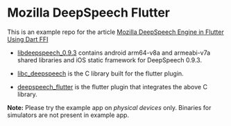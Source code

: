 # Mozilla DeepSpeech Flutter

This is an example repo for the article [Mozilla DeepSpeech Engine in Flutter Using Dart FFI](https://techblog.geekyants.com/mozilla-deepspeech-engine-in-flutter-using-dart-ffi)

- [libdeepspeech_0.9.3](./libdeepspeech_0.9.3) contains android arm64-v8a and armeabi-v7a shared libraries and iOS static framework for DeepSpeech 0.9.3.

- [libc_deepspeech](./libc_deepspeech) is the C library built for the flutter plugin.

- [deepspeech_flutter](,.deepspeech_flutter) is the flutter plugin that integrates the above C library.


**Note:** Please try the example app on *physical devices* only. Binaries for simulators are not present in example app.